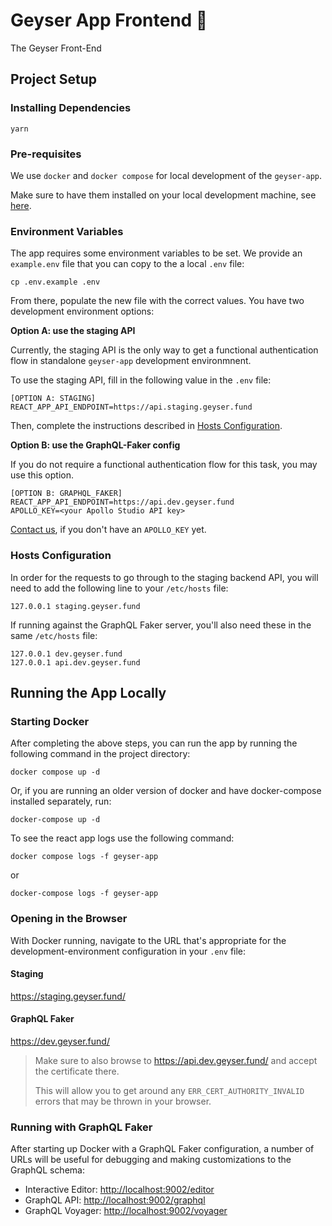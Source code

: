 # Geyser App Frontend 🌊

The Geyser Front-End

## Project Setup

### Installing Dependencies

```shell
yarn
```

### Pre-requisites

We use `docker` and `docker compose` for local development of the `geyser-app`.

Make sure to have them installed on your local development machine, see [here](https://docs.docker.com/get-docker/).

### Environment Variables

The app requires some environment variables to be set. We provide an `example.env` file that you can copy to the a local `.env` file:

```shell
cp .env.example .env
```

From there, populate the new file with the correct values. You have two development environment options:

**Option A: use the staging API**

Currently, the staging API is the only way to get a functional authentication flow in standalone `geyser-app` development environmnent.

To use the staging API, fill in the following value in the `.env` file:

```shell
[OPTION A: STAGING]
REACT_APP_API_ENDPOINT=https://api.staging.geyser.fund
```

Then, complete the instructions described in [Hosts Configuration](#hosts-configuration).

**Option B: use the GraphQL-Faker config**

If you do not require a functional authentication flow for this task, you may use this option.

```shell
[OPTION B: GRAPHQL_FAKER]
REACT_APP_API_ENDPOINT=https://api.dev.geyser.fund
APOLLO_KEY=<your Apollo Studio API key>
```

[Contact us](email:admin@geyser.fund), if you don't have an `APOLLO_KEY` yet.

### Hosts Configuration

In order for the requests to go through to the staging backend API, you will need to add the following line to your `/etc/hosts` file:

```shell
127.0.0.1 staging.geyser.fund
```

If running against the GraphQL Faker server, you'll also need these in the same `/etc/hosts` file:

```shell
127.0.0.1 dev.geyser.fund
127.0.0.1 api.dev.geyser.fund
```

## Running the App Locally

### Starting Docker

After completing the above steps, you can run the app by running the following command in the project directory:

```shell
docker compose up -d
```

Or, if you are running an older version of docker and have docker-compose installed separately, run:

```shell
docker-compose up -d
```

To see the react app logs use the following command:

```shell
docker compose logs -f geyser-app
```

or

```shell
docker-compose logs -f geyser-app
```

### Opening in the Browser

With Docker running, navigate to the URL that's appropriate for the development-environment configuration in your `.env` file:

#### Staging

<https://staging.geyser.fund/>

#### GraphQL Faker

<https://dev.geyser.fund/>

> Make sure to also browse to <https://api.dev.geyser.fund/> and accept the certificate there.
>
> This will allow you to get around any `ERR_CERT_AUTHORITY_INVALID` errors that may be thrown in your browser.

### Running with GraphQL Faker

After starting up Docker with a GraphQL Faker configuration, a number of URLs will be
useful for debugging and making customizations to the GraphQL schema:

- Interactive Editor: <http://localhost:9002/editor>
- GraphQL API: <http://localhost:9002/graphql>
- GraphQL Voyager: <http://localhost:9002/voyager>
